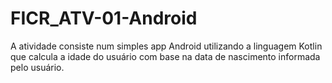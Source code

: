 # FICR_ATV-01-Android
 A atividade consiste num simples app Android utilizando a linguagem Kotlin que calcula a idade do usuário com base na data de nascimento informada pelo usuário.
